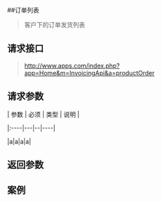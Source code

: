 ##订单列表

> 客户下的订单发货列表

## 请求接口

> http://www.apps.com/index.php?app=Home&m=InvoicingApi&a=productOrder


## 请求参数

| 参数 | 必须 | 类型 | 说明 |

|:----|---|--|----|

|a|a|a|a|


## 返回参数

## 案例